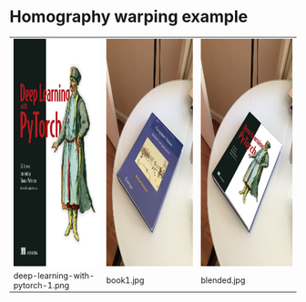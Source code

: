 # Homography warping example

 <table align="center">
  <tr>
    <td><img src="images/deep-learning-with-pytorch-1.png" width="450" height="400"></td>
    <td><img src="images/book1.jpg" width="450" height="400"></td>
    <td><img src="images/blended.jpg" width="450" height="400"></td>
  </tr>
  <tr>
    <td>deep-learning-with-pytorch-1.png</td>
    <td>book1.jpg</td>
    <td>blended.jpg</td>
  </tr>
</table>
